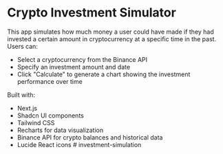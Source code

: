 # Crypto Investment Simulator

This app simulates how much money a user could have made if they had invested a certain amount in cryptocurrency at a specific time in the past. Users can:

- Select a cryptocurrency from the Binance API
- Specify an investment amount and date
- Click "Calculate" to generate a chart showing the investment performance over time

Built with:

- Next.js
- Shadcn UI components
- Tailwind CSS
- Recharts for data visualization
- Binance API for crypto balances and historical data
- Lucide React icons
#   i n v e s t m e n t - s i m u l a t i o n  
 